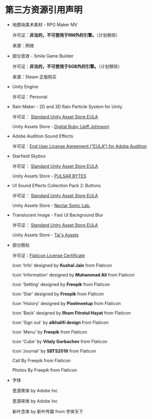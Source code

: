 # 第三方资源引用声明

* 地图块美术素材 - RPG Maker MV

  许可证：**非法的，不可使用于RM外的引擎。**（计划移除）

  来源：网络

* 部分音效 - Smile Game Builder

  许可证：**非法的，不可使用于SGB外的引擎。**（计划移除）

  来源：Steam 正版购买

* Unity Engine

  许可证：Personal

* Rain Maker - 2D and 3D Rain Particle System for Unity

  许可证： [Standard Unity Asset Store EULA](https://unity3d.com/legal/as_terms)

  Unity Assets Store - [Digital Ruby (Jeff Johnson)](https://assetstore.unity.com/publishers/11088)

* Adobe Audition Sound Effects

  许可证：[End User License Agreement (“EULA”) for Adobe Audition](https://www.adobe.com/legal/terms.html)

* Starfield Skybox

  许可证： [Standard Unity Asset Store EULA](https://unity3d.com/legal/as_terms)

  Unity Assets Store - [PULSAR BYTES](https://assetstore.unity.com/publishers/26166)

* UI Sound Effects Collection Pack 2: Buttons

  许可证： [Standard Unity Asset Store EULA](https://unity3d.com/legal/as_terms)

  Unity Assets Store - [Nectar Sonic Lab.](https://assetstore.unity.com/publishers/10169)

* Translucent Image - Fast UI Background Blur

  许可证： [Standard Unity Asset Store EULA](https://unity3d.com/legal/as_terms)

  Unity Assets Store - [Tai's Assets](https://assetstore.unity.com/publishers/17505)

* 部分图标

  许可证：[Flaticon License Certificate](https://media.flaticon.com/license/license.pdf)

  Icon 'Info' designed by **Kushal Jain** from Flaticon

  Icon 'Information' designed by **Muhammad Ali** from Flaticon

  Icon 'Setting' designed by **Freepik** from Flaticon

  Icon 'Star' designed by **Freepik** from Flaticon

  Icon 'History' designed by **Pixelmeetup** from Flaticon

  Icon 'Back' designed by **Ilham Fitrotul Hayat** from Flaticon

  Icon 'Sign out' by **alkhalifi design** from Flaticon

  Icon 'Menu' by **Freepik** from Flaticon

  Icon 'Cube' by **Vitaly Gorbachev** from Flaticon

  Icon 'Journal' by **SBTS2018** from Flaticon

  Call By Freepik from Flaticon

  Photos By Freepik from Flaticon

* 字体

  思源黑体 by Adobe Inc

  思源宋体 by Adobe Inc

  新叶念体 by 新叶传媒 from 字体天下